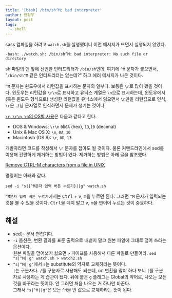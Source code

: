 ```yaml
---
title: '[bash] /bin/sh^M: bad interpreter'
author: 안형우
layout: post
tags:
  - shell
---
```


sass 컴파일을 하려고 `watch.sh`를 실행했더니 이런 메시지가 뜨면서 실행되지 않았다.

    -bash: ./watch.sh: /bin/sh^M: bad interpreter: No such file or directory

sh 파일의 맨 앞에 선언한 인터프리터가 `/bin/sh`인데, 여기에 `^M` 문자가 붙으면서, "`/bin/sh^M` 같은 인터프리터는 없는데?" 하고 에러 메시지가 나온 것이다.

`^M` 문자는 윈도우에서 리턴값을 표시하는 문자의 일부다. 보통은 `\r`로 많이 봤을 것이다. 윈도우는 리턴값을 `\r\n`로 표시하고 유닉스 계열은 `\n`으로 표시하는데, 윈도우에서 (혹은 윈도우 형식으로) 생성한 리턴값을 유닉스에서 읽으면서 `\n`만을 리턴값으로 인식, `\r`은 그냥 문자열로 인식하면서 문제가 생기는 것이다. 

[`\r`, `\r\n`, `\n`의 OS별 사용](http://stackoverflow.com/a/13295575)은 다음과 같다고 한다.

- DOS & Windows: `\r\n` `0D0A` (hex), `13`,`10` (decimal)
- Unix & Mac OS X: `\n`, `0A`, `10`
- Macintosh (OS 9): `\r`, `0D`, `13`

개발자라면 코드를 작성해서 `\r` 문자를 잡아도 될 것이다. 물론 커맨드라인에서 sed를 이용해 간편하게 제거하는 방법이 있다. 제거하는 방법은 아래 글을 참조했다.

[Remove CTRL-M characters from a file in UNIX](http://its.ucsc.edu/unix-timeshare/tutorials/clean-ctrl-m.html)

명령어는 아래와 같다.

    sed -i "s|{^M문자 입력 버튼 누르기}||g" watch.sh
    
`^M문자 입력 버튼 누르기`에서는 <kbd>Ctrl</kbd> + <kbd>v</kbd>, <kbd>m</kbd>을 누르면 된다. 그러면 `^M` 문자가 입력되는 것을 볼 수 있을 것이다. <kbd>Ctrl</kbd>을 떼지 말고 <kbd>v</kbd>, <kbd>m</kbd>을 연이어 누르는 것이 중요하다.

## 해설

- sed는 문서 편집기다. 
- `-i` 옵션은, 변환 결과를 표준 출력으로 내뱉지 말고 원본 파일에 그대로 덮어 쓰라는 옵션이다.   
   원본 파일을 덮어쓰기 싫으면 `>` 파이프를 사용해서 다른 파일로 만들어라. `sed "s|^M||g" watch.sh > watch2.sh`
- `"s|^M||g"`에서 `s`는 substitute의 약자로 교체하라는 뜻이다.  
   `|`는 구분자다. `/`를 구분자로 사용해도 되는데, url 변환을 많이 하다 보니 `|`를 구분자로 사용하는 게 습관이 됐다.
   뒤에 붙은 `g` 플래그는 Global의 약어로, 나오는 모든 것을 바꾸라는 뜻이다. 안 그러면 처음 나오는 거 하나만 바꾼다.   
   그래서 `"s|^M||g"`은 모든 `^M`을 빈 값으로 교체하라는 뜻이 된다.
   

